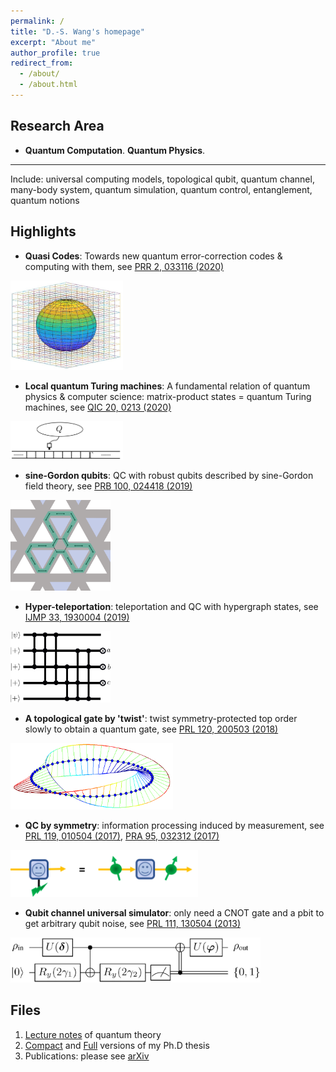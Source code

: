 ```yaml
---
permalink: /
title: "D.-S. Wang's homepage"
excerpt: "About me"
author_profile: true
redirect_from: 
  - /about/
  - /about.html
---
```



Research Area
------
* **Quantum Computation**.  **Quantum Physics**. 

------
Include: universal computing models, topological qubit, quantum channel, many-body system, quantum simulation, quantum control, entanglement, quantum notions

Highlights
------
* **Quasi Codes**: Towards new quantum error-correction codes & computing with them, see [PRR 2, 033116 (2020)](https://journals.aps.org/prresearch/abstract/10.1103/PhysRevResearch.2.033116)

<img src="/images/gate-cell.jpg" alt="/images/gate-cell" width="180"/>

* **Local quantum Turing machines**: A fundamental relation of quantum physics & computer science: matrix-product states = quantum Turing machines, see [QIC 20, 0213 (2020)](http://www.rintonpress.com/xxqic20/qic-20-34/0213-0229.pdf)

<img src="/images/TM.png" alt="/images/TM" width="180"/>

* **sine-Gordon qubits**: QC with robust qubits described by sine-Gordon field theory, see [PRB 100, 024418 (2019)](https://journals.aps.org/prb/abstract/10.1103/PhysRevB.100.024418)

<img src="/images/sGQ.png" alt="/images/sGQ" width="160"/>

* **Hyper-teleportation**: teleportation and QC with hypergraph states, see [IJMP 33, 1930004 (2019)](https://www.worldscientific.com/doi/10.1142/S0217979219300044)

<img src="/images/hyper-teleport.png" alt="/images/hyper-teleport" width="160"/>

* **A topological gate by 'twist'**: twist symmetry-protected top order slowly to obtain a quantum gate, see [PRL 120, 200503 (2018)](https://doi.org/10.1103/PhysRevLett.120.200503)

<img src="/images/twist.png" alt="/images/twist" width="260"/>

* **QC by symmetry**: information processing induced by measurement, see [PRL 119, 010504 (2017)](https://doi.org/10.1103/PhysRevLett.119.010504), [PRA 95, 032312 (2017)](https://doi.org/10.1103/PhysRevA.95.032312) 

<img src="/images/mbqc.png" alt="/images/mbqc" width="300"/>

* **Qubit channel universal simulator**: only need a CNOT gate and a pbit to get arbitrary qubit noise, see [PRL 111, 130504 (2013)](https://doi.org/10.1103/PhysRevLett.111.130504)

<img src="/images/qubit_channel.png" alt="/images/qubit_channel" width="400"/>


Files
------
1. [Lecture notes](http://wdscultan.github.io/files/qphys.pdf) of quantum theory
1. [Compact](http://wdscultan.github.io/files/AQCS_Wang.pdf) and [Full](https://prism.ucalgary.ca/handle/11023/2466) versions of my Ph.D thesis
1. Publications: please see [arXiv](https://arxiv.org/list/quant-ph/new)
